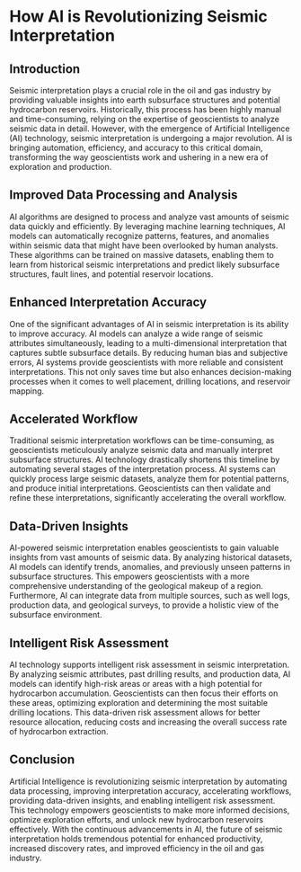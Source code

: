 # How AI is Revolutionizing Seismic Interpretation

## Introduction 

Seismic interpretation plays a crucial role in the oil and gas industry by providing valuable insights into earth subsurface structures and potential hydrocarbon reservoirs. Historically, this process has been highly manual and time-consuming, relying on the expertise of geoscientists to analyze seismic data in detail. However, with the emergence of Artificial Intelligence (AI) technology, seismic interpretation is undergoing a major revolution. AI is bringing automation, efficiency, and accuracy to this critical domain, transforming the way geoscientists work and ushering in a new era of exploration and production.

## Improved Data Processing and Analysis

AI algorithms are designed to process and analyze vast amounts of seismic data quickly and efficiently. By leveraging machine learning techniques, AI models can automatically recognize patterns, features, and anomalies within seismic data that might have been overlooked by human analysts. These algorithms can be trained on massive datasets, enabling them to learn from historical seismic interpretations and predict likely subsurface structures, fault lines, and potential reservoir locations.

## Enhanced Interpretation Accuracy

One of the significant advantages of AI in seismic interpretation is its ability to improve accuracy. AI models can analyze a wide range of seismic attributes simultaneously, leading to a multi-dimensional interpretation that captures subtle subsurface details. By reducing human bias and subjective errors, AI systems provide geoscientists with more reliable and consistent interpretations. This not only saves time but also enhances decision-making processes when it comes to well placement, drilling locations, and reservoir mapping.

## Accelerated Workflow

Traditional seismic interpretation workflows can be time-consuming, as geoscientists meticulously analyze seismic data and manually interpret subsurface structures. AI technology drastically shortens this timeline by automating several stages of the interpretation process. AI systems can quickly process large seismic datasets, analyze them for potential patterns, and produce initial interpretations. Geoscientists can then validate and refine these interpretations, significantly accelerating the overall workflow.

## Data-Driven Insights

AI-powered seismic interpretation enables geoscientists to gain valuable insights from vast amounts of seismic data. By analyzing historical datasets, AI models can identify trends, anomalies, and previously unseen patterns in subsurface structures. This empowers geoscientists with a more comprehensive understanding of the geological makeup of a region. Furthermore, AI can integrate data from multiple sources, such as well logs, production data, and geological surveys, to provide a holistic view of the subsurface environment.

## Intelligent Risk Assessment

AI technology supports intelligent risk assessment in seismic interpretation. By analyzing seismic attributes, past drilling results, and production data, AI models can identify high-risk areas or areas with a high potential for hydrocarbon accumulation. Geoscientists can then focus their efforts on these areas, optimizing exploration and determining the most suitable drilling locations. This data-driven risk assessment allows for better resource allocation, reducing costs and increasing the overall success rate of hydrocarbon extraction.

## Conclusion

Artificial Intelligence is revolutionizing seismic interpretation by automating data processing, improving interpretation accuracy, accelerating workflows, providing data-driven insights, and enabling intelligent risk assessment. This technology empowers geoscientists to make more informed decisions, optimize exploration efforts, and unlock new hydrocarbon reservoirs effectively. With the continuous advancements in AI, the future of seismic interpretation holds tremendous potential for enhanced productivity, increased discovery rates, and improved efficiency in the oil and gas industry.